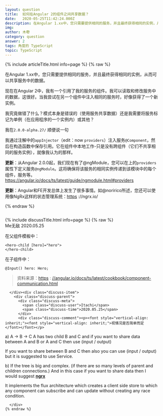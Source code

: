```yaml
---
layout: question
title:  如何在Angular 2的组件之间共享数据？
date:   2020-05-25T11:42:24.000Z
description: 在Angular 1.xx中，您只需要提供相同的服务，并且最终获得相同的实例，从而可以共享服务中的数据。现在在Angular 2中，我有一个引用了我的...
img: 
author: 木嘢
category: question
answer: 2
tags: 角度的 TypeScript
topic: TypeScript
---
```

<div class="article-root">
  <div class="article">
    {% include articleTitle.html info=page %}
    {% raw %}
    <div class="article-content"><p><font style="vertical-align: inherit;"><font style="vertical-align: inherit;">在Angular 1.xx中，您只需要提供相同的服务，并且最终获得相同的实例，从而可以共享服务中的数据。</font></font></p>

<p><font style="vertical-align: inherit;"><font style="vertical-align: inherit;">现在在Angular 2中，我有一个引用了我的服务的组件。</font><font style="vertical-align: inherit;">我可以读取和修改服务中的数据，这很好。</font><font style="vertical-align: inherit;">当我尝试在另一个组件中注入相同的服务时，好像获得了一个新实例。</font></font></p>

<p><font style="vertical-align: inherit;"><font style="vertical-align: inherit;">我究竟做错了什么？</font><font style="vertical-align: inherit;">模式本身是错误的（使用服务共享数据）还是我需要将服务标记为单例（在应用程序的一个实例内）或其他？</font></font></p>

<p><font style="vertical-align: inherit;"><font style="vertical-align: inherit;">我在</font></font><code>2.0.0-alpha.27/</code><font style="vertical-align: inherit;"><font style="vertical-align: inherit;">  顺便说一句</font></font></p>

<p><font style="vertical-align: inherit;"><font style="vertical-align: inherit;">我通过</font><font style="vertical-align: inherit;">注解</font><font style="vertical-align: inherit;">中的</font></font><code>appInjector</code><font style="vertical-align: inherit;"><font style="vertical-align: inherit;">（edit：now </font></font><code>providers</code><font style="vertical-align: inherit;"><font style="vertical-align: inherit;">）</font><font style="vertical-align: inherit;">注入服务</font></font><code>@Component</code><font style="vertical-align: inherit;"><font style="vertical-align: inherit;">，然后在构造函数中保存引用。</font><font style="vertical-align: inherit;">它在组件中本地工作-只是没有跨组件（它们不共享相同的服务实例），就像我认为的那样。</font></font></p>

<p><strong><font style="vertical-align: inherit;"><font style="vertical-align: inherit;">更新</font></font></strong><font style="vertical-align: inherit;"><font style="vertical-align: inherit;">：从Angular 2.0.0起，我们现在有了@ngModule，您可以在上的</font></font><code>providers</code><font style="vertical-align: inherit;"><font style="vertical-align: inherit;">属性</font><font style="vertical-align: inherit;">下定义服务</font></font><code>@ngModule</code><font style="vertical-align: inherit;"><font style="vertical-align: inherit;">。</font><font style="vertical-align: inherit;">这将确保将该服务的相同实例传递到该模块中的每个组件，服务等。
</font></font><a href="https://angular.io/docs/ts/latest/guide/ngmodule.html#providers" rel="noreferrer"><font style="vertical-align: inherit;"><font style="vertical-align: inherit;">https://angular.io/docs/ts/latest/guide/ngmodule.html#providers</font></font></a></p>

<p><strong><font style="vertical-align: inherit;"><font style="vertical-align: inherit;">更新</font></font></strong><font style="vertical-align: inherit;"><font style="vertical-align: inherit;">：Angular和FE开发总体上发生了很多事情。</font><font style="vertical-align: inherit;">如@noririco所述，您还可以使用像NgRx这样的状态管理系统：</font><a href="https://ngrx.io/" rel="noreferrer"><font style="vertical-align: inherit;">https</font></a><font style="vertical-align: inherit;"> ://ngrx.io/
</font></font><a href="https://ngrx.io/" rel="noreferrer"><font style="vertical-align: inherit;"></font></a></p></div>
    {% endraw %}
  </div>
  <p style="height: 0;width:0;overflow: hidden;"> 第4177篇《如何在Angular 2的组件之间共享数据？》来自Winter(https://github.com/aiyld/aiyld.github.io)的站点</p>
  <div class="discuss-wrapper">
    {% include discussTitle.html info=page %}
    {% raw %}
    <div class="discuss-item">
        <div class="discuss-parent">
          <div class="discuss-meta">
            <span class="discuss-user">Me无敌</span>
            <span class="discuss-time">2020.05.25</span>
          </div>
          <div class="discuss-comment"><p><font style="vertical-align: inherit;"><font style="vertical-align: inherit;">在父组件模板中：</font></font></p>

<pre class="lang-js prettyprint prettyprinted" style=""><code><span class="pun">&lt;</span><span class="pln">hero</span><span class="pun">-</span><span class="pln">child </span><span class="pun">[</span><span class="pln">hero</span><span class="pun">]=</span><span class="str">"hero"</span><span class="pun">&gt;</span><span class="pln">
</span><span class="pun">&lt;/</span><span class="pln">hero</span><span class="pun">-</span><span class="pln">child</span><span class="pun">&gt;</span></code></pre>

<p><font style="vertical-align: inherit;"><font style="vertical-align: inherit;">在子组件中：</font></font></p>

<pre class="lang-js prettyprint prettyprinted" style=""><code><span class="lit">@Input</span><span class="pun">()</span><span class="pln"> hero</span><span class="pun">:</span><span class="pln"> </span><span class="typ">Hero</span><span class="pun">;</span></code></pre>

<blockquote>
  <p><font style="vertical-align: inherit;"><font style="vertical-align: inherit;">资料来源：</font><a href="https://angular.io/docs/ts/latest/cookbook/component-communication.html" rel="noreferrer"><font style="vertical-align: inherit;">https</font></a><font style="vertical-align: inherit;"> : </font></font><a href="https://angular.io/docs/ts/latest/cookbook/component-communication.html" rel="noreferrer"><font style="vertical-align: inherit;"><font style="vertical-align: inherit;">//angular.io/docs/ts/latest/cookbook/component-communication.html</font></font></a></p>
</blockquote></div>
        </div>
        
      </div><div class="discuss-item">
        <div class="discuss-parent">
          <div class="discuss-meta">
            <span class="discuss-user">Itachi</span>
            <span class="discuss-time">2020.05.25</span>
          </div>
          <div class="discuss-comment"><p><font style="vertical-align: inherit;"><font style="vertical-align: inherit;">视情况是否简单而定 </font></font></p>

<p>a) A -&gt; B
     -&gt; C
A has two child B and C and if you want to share data between A and B or A and C then use (input / output)</p>

<p>If you want to share between B and C then also you can use (input / output) but it is suggested to use Service.</p>

<p>b) If the tree is big and complex. (if there are so many levels of parent and children connections.)
And in this case if you want to share data then I would suggest <a href="https://github.com/ngrx/ngrx.github.io" rel="nofollow noreferrer"><strong>ngrx</strong></a></p>

<p>It implements the flux architecture which creates a client side store to which any component can subscribe and can update without creating any race condition.</p></div>
        </div>
        
      </div>
    {% endraw %}
  </div>
<div>
